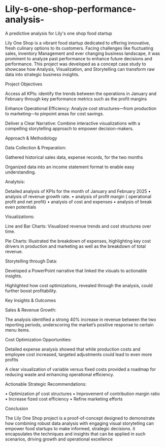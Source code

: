 # Lily-s-one-shop-performance-analysis-
A predictive analysis for Lily's one shop food startup 

Lily One Shop is a vibrant food startup dedicated to offering innovative, fresh culinary options to its customers. Facing challenges like fluctuating sales, inventory Management and ever changing business landscape, it was prominent to analyze past performance to enhance future decisions and performance. This project was developed as a concept case study to showcase how Analysis, Visualization, and Storytelling can transform raw data into strategic business insights.

Project Objectives

Access all KPIs: identify the trends between the operations in January and February through key performance metrics such as the profit margins

Enhance Operational Efficiency: Analyze cost structures—from production to marketing—to pinpoint areas for cost savings.

Deliver a Clear Narrative: Combine interactive visualizations with a compelling storytelling approach to empower decision-makers.

Approach & Methodology

Data Collection & Preparation:

Gathered historical sales data, expense records, for the two months

Organized data into an income statement format to enable easy understanding.

Analytsis:

Detailed analysis of KPIs for the month of January and February 2025
• analysis of revenue growth rate.
• analysis of profit margin ( operational profit and net profit)
• analysis of cost and expenses
• analysis of break even potentials


Visualizations:

Line and Bar Charts: Visualized revenue trends and cost structures over time.

Pie Charts: Illustrated the breakdown of expenses, highlighting key cost drivers in production and marketing as well as the breakdown of total revenue.

Storytelling through Data:

Developed a PowerPoint narrative that linked the visuals to actionable insights.

Highlighted how cost optimizations, revealed through the analysis, could further boost profitability.

Key Insights & Outcomes

Sales & Revenue Growth:

The analysis identified a strong 40% increase in revenue between the two reporting periods, underscoring the market’s positive response to certain menu items.

Cost Optimization Opportunities:

Detailed expense analysis showed that while production costs and employee  cost increased, targeted adjustments could lead to even more profits

A clear visualization of variable versus fixed costs provided a roadmap for reducing waste and enhancing operational efficiency.

Actionable Strategic Recommendations:

• Optimization pf cost structures
• Improvement of contribution margin ratio
• Increase fized cost efficiency 
• Refine marketing efforts 

Conclusion

The Lily One Shop project is a proof-of-concept designed to demonstrate how combining robust data analysis with engaging visual storytelling can empower food startups to make informed, strategic decisions. it encapsulates the techniques and insights that can be applied in such scenarios, driving growth and operational excellence
